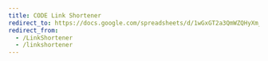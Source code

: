 ```yaml
---
title: CODE Link Shortener
redirect_to: https://docs.google.com/spreadsheets/d/1wGxGT2a3QmWZQHyXm_OeCMWbORGKgEjnIWy6q8632NI/edit?usp=sharing
redirect_from: 
  - /LinkShortener
  - /linkshortener
---
```

